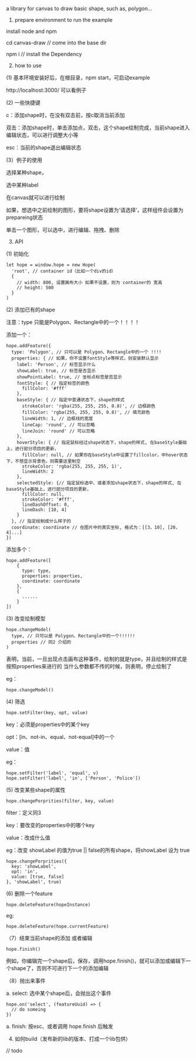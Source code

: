 a library for canvas to draw basic shape, such as, polygon...

1. prepare environment to run the example

install node and npm

cd canvas-draw // come into the base dir

npm i // install the Dependency

2. how to use

(1) 基本环境安装好后，在根目录，npm start，可启动example

http://localhost:3000/ 可以看例子

(2) 一些快捷键

c：添加shape时，在没有双击前，按c取消当前添加

双击：添加shape时，单击添加点，双击，这个shape绘制完成，当前shape进入编辑状态，可以进行调整大小等

esc：当前的shape退出编辑状态

(3）例子的使用

选择某种shape，

选中某种label  

在canvas就可以进行绘制  

如果，想选中之前绘制的图形，要将shape设置为‘请选择’，这样组件会设置为prepareing状态

单击一个图形，可以选中，进行编辑、拖拽、删除

3. API

(1) 初始化

```
let hope = window.hope = new Hope(
  'root', // container id（比如一个div的id）
  {
    // width: 800, 设置画布大小 如果不设置，则为 container的 宽高
    // height: 500
  }
)

```
(2) 添加已有的shape

注意：type 只能是Polygon、Rectangle中的一个！！！！

添加一个：
```
hope.addFeature({
  type: 'Polygon', // 只可以是 Polygon、Rectangle中的一个 !!!!
  properties: { // 如果，你不设置fontStyle等样式，则安装默认显示
    label: 'Person', // 标签显示什么
    showLabel: true, // 标签是否显示
    showPointLabel: true, // 坐标点标签是否显示
    fontStyle: { // 指定标签的颜色
      fillColor: '#fff'
    },
    baseStyle: { // 指定中普通状态下，shape的样式
      strokeColor: 'rgba(255, 255, 255, 0.8)', // 边框颜色
      fillColor: 'rgba(255, 255, 255, 0.8)', // 填充颜色
      lineWidth: 1, // 边框线的宽度
      lineCap: 'round', // 可以忽略
      lineJoin: 'round' // 可以忽略
    },
    hoverStyle: { // 指定鼠标经过shape状态下，shape的样式, 在baseStyle基础上，进行部分项目的更新，
      fillColor: null, // 如果你在baseStyle中设置了fillcolor，中hover状态下，不想显示背景色，则需要这里制空
      strokeColor: 'rgba(255, 255, 255, 1)',
      lineWidth: 2
    },
    selectedStyle: {// 指定鼠标选中、或者添加shape状态下，shape的样式, 在baseStyle基础上，进行部分项目的更新，
      fillColor: null,
      strokeColor: '#fff',
      lineDashOffset: 0,
      lineDash: [10, 4]
    }
  }, // 指定绘制成什么样子的
  coordinate: coordinate // 在图片中的真实坐标, 格式为：[[3，10], [20，4]...]
})

```
添加多个：
```
hope.addFeature([
    {
      type: type,
      properties: properties,
      coordinate: coordinate
    },
    {
      ......
    }
])

```
(3) 改变绘制模型
```
hope.changeModel(
  type, // 只可以是 Polygon、Rectangle中的一个!!!!!!
  properties // 同2 介绍的
)

```

表明，当前，一旦出现点击画布这种事件，绘制的就是type，并且绘制的样式是按照properties来进行的
当什么参数都不传的时候，则表明，停止绘制了

eg：
```
hope.changeModel()

```

(4) 筛选
```
hope.setFilter(key, opt, value)

```
key：必须是properties中的某个key

opt：[in、not-in、equal、not-equal]中的一个

value：值

eg：
```
hope.setFilter('label', 'equal', v)
hope.setFilter('label', 'in', ['Person', 'Police'])

```
(5) 改变某些shape的属性

```
hope.changePorprities(filter, key, value)

```
filter：定义同3

key：要改变的properties中的哪个key

value：改成什么值

eg：改变 showLabel 的值为true || false的所有shape，将showLabel 设为 true

```
hope.changePorprities({
  key: 'showLabel',
  opt: 'in',
  value: [true, false]
}, 'showLabel', true)

```
(6) 删除一个feature
```
hope.deleteFeature(hopeInstance)

```

eg:

```
hope.deleteFeature(hope.currentFeature)

```

（7）结束当前shape的添加 或者编辑

```
hope.finish()

```
例如，你编辑完一个shape后，保存，调用hope.finish()，就可以添加或编辑下一个shape了，否则不可进行下一个的添加编辑

（8）抛出来事件

a. select: 选中某个shape后，会抛出这个事件

```
hope.on('select', (featureUuid) => {
  // do someing
})
```
a. finish: 按esc、或者调用 hope.finish 后触发

4. 如何build（发布新的lib的版本、打成一个lib包供）

// todo
